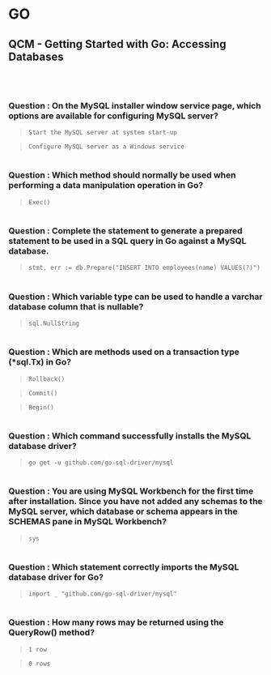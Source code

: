 # GO 

## QCM - Getting Started with Go: Accessing Databases
<br>
<br>


### **Question** : On the MySQL installer window service page, which options are available for configuring MySQL server?

> `Start the MySQL server at system start-up`

> `Configure MySQL server as a Windows service`


#
### **Question** : Which method should normally be used when performing a data manipulation operation in Go?

> `Exec()`


#
### **Question** : Complete the statement to generate a prepared statement to be used in a SQL query in Go against a MySQL database.

> `stmt, err := db.Prepare("INSERT INTO employees(name) VALUES(?)")`


#
### **Question** : Which variable type can be used to handle a varchar database column that is nullable?

> `sql.NullString`


#
### **Question** : Which are methods used on a transaction type (*sql.Tx) in Go?

> `Rollback()`

> `Commit()`

> `Begin()`


#
### **Question** : Which command successfully installs the MySQL database driver?

> `go get -u github.com/go-sql-driver/mysql`


#
### **Question** : You are using MySQL Workbench for the first time after installation. Since you have not added any schemas to the MySQL server, which database or schema appears in the SCHEMAS pane in MySQL Workbench?

> `sys`


#
### **Question** : Which statement correctly imports the MySQL database driver for Go?

> `import _ "github.com/go-sql-driver/mysql"`


#
### **Question** : How many rows may be returned using the QueryRow() method?

> `1 row`

> `0 rows`